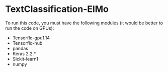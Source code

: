 # TextClassification-ElMo

To run this code, you must have the following modules (it would be better to run the code on GPUs): <br />
* Tensorflo-gpu1.14 <br />
* Tensorflo-hub <br />
* pandas <br />
* Keras 2.2.* <br />
* Sickit-learn1 <br />
* numpy <br />
